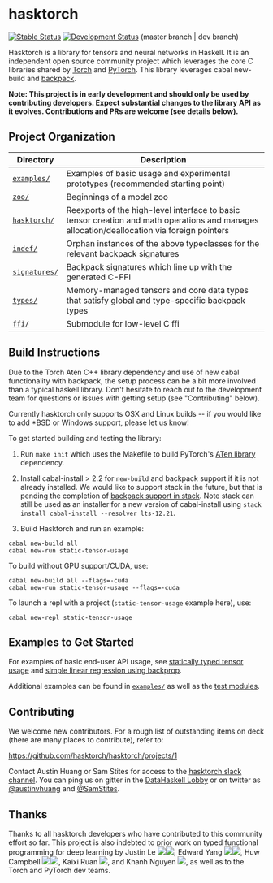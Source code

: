# hasktorch

[![Stable Status](https://circleci.com/gh/hasktorch/hasktorch/tree/master.svg?style=shield&circle-token=9455d7cc953a58204f4d8dd683e9fa03fd5b2744)](https://circleci.com/gh/hasktorch/hasktorch/tree/master)
[![Development Status](https://circleci.com/gh/hasktorch/hasktorch/tree/dev.svg?style=shield&circle-token=9455d7cc953a58204f4d8dd683e9fa03fd5b2744)](https://circleci.com/gh/hasktorch/hasktorch/tree/dev)
(master branch | dev branch)

Hasktorch is a library for tensors and neural networks in Haskell. It is an independent open source community project which leverages the core C libraries shared by [Torch](http://torch.ch/) and [PyTorch](http://pytorch.org/). This library leverages cabal new-build and [backpack][backpack].
 
[backpack]: https://github.com/ezyang/ghc-proposals/blob/backpack/proposals/0000-backpack.rst

**Note: This project is in early development and should only be used by contributing developers. Expect substantial changes to the library API as it evolves. Contributions and PRs are welcome (see details below).**

## Project Organization

| Directory                   | Description |
| --------------------------- | ----------- |
| [`examples/`][examples]     | Examples of basic usage and experimental prototypes (recommended starting point) |
| [`zoo/`][zoo]               | Beginnings of a model zoo |
| [`hasktorch/`][hasktorch]   | Reexports of the high-level interface to basic tensor creation and math operations and manages allocation/deallocation via foreign pointers |
| [`indef/`][indef]           | Orphan instances of the above typeclasses for the relevant backpack signatures |
| [`signatures/`][signatures] | Backpack signatures which line up with the generated C-FFI |
| [`types/`][types]           | Memory-managed tensors and core data types that satisfy global and type-specific backpack types |
| [`ffi/`][ffi]           | Submodule for low-level C ffi |

[ffi]:https://github.com/hasktorch/ffi

## Build Instructions

Due to the Torch Aten C++ library dependency and use of new cabal functionality with backpack, the setup process can be a bit more involved than a typical haskell library. Don't hesitate to reach out to the development team for questions or issues with getting setup (see "Contributing" below). 

Currently hasktorch only supports OSX and Linux builds -- if you would like to add *BSD or Windows support, please let us know!

To get started building and testing the library:

1. Run `make init` which uses the Makefile to build PyTorch's [ATen library][aten] dependency. 

[aten]:https://github.com/zdevito/ATen/

2. Install cabal-install > 2.2 for `new-build` and backpack support if it is not already installed. We would like to support stack in the future, but that is pending the completion of [backpack support in stack][stack-backpack]. Note stack can still be used as an installer for a new version of cabal-install using `stack install cabal-install --resolver lts-12.21`.

[cabal-latest]:https://github.com/haskell/cabal/tree/30d0c10349b6cc69adebfe06c230c784574ebf7a
[stack-backpack]:https://github.com/commercialhaskell/stack/issues/2540

3. Build Hasktorch and run an example:

```
cabal new-build all
cabal new-run static-tensor-usage
```

To build without GPU support/CUDA, use:

```
cabal new-build all --flags=-cuda
cabal new-run static-tensor-usage --flags=-cuda
```

To launch a repl with a project (`static-tensor-usage` example here), use:
```
cabal new-repl static-tensor-usage
```

## Examples to Get Started

For examples of basic end-user API usage, see [statically typed
tensor usage][static-tensor-usage] and [simple linear regression using backprop][backprop-regression].

[static-tensor-usage]: https://github.com/hasktorch/hasktorch/blob/master/examples/static-tensor-usage/Main.hs
[backprop-regression]:https://github.com/hasktorch/hasktorch/blob/master/examples/backprop-regression/BackpropRegression.hs

Additional examples can be found in [`examples/`][examples] as well as the [test modules][tests].

## Contributing

We welcome new contributors. For a rough list of outstanding items on deck
(there are many places to contribute), refer to:

https://github.com/hasktorch/hasktorch/projects/1

Contact Austin Huang or Sam Stites for access to the [hasktorch slack channel][slack]. You can ping us on gitter in the [DataHaskell Lobby][gitter-dh] or on twitter as [@austinvhuang][austin-twitter] and [@SamStites][sam-twitter].


[austin-twitter]:https://twitter.com/austinvhuang
[sam-twitter]:https://twitter.com/samstites
[slack]:https://hasktorch.slack.com 
[gitter-dh]:https://gitter.im/dataHaskell/Lobby

## Thanks

Thanks to all hasktorch developers who have contributed to this community effort so far. This project is also indebted to prior work on typed functional
programming for deep learning by
Justin Le [![][gh-icon]][mstkg-gh][![][blog-icon]][mstkg],
Edward Yang [![][gh-icon]][ezyang-gh][![][blog-icon]][ezyang],
Huw Campbell [![][gh-icon]][huw-gh][![][blog-icon]][huw],
Kaixi Ruan [![][gh-icon]][krpopo-gh],
and Khanh Nguyen [![][gh-icon]][khanhptnk-gh],
as well as to the Torch and PyTorch dev teams.

[gh-icon]:https://png.icons8.com/small/1x/github.png
[blog-icon]:https://png.icons8.com/small/1x/blog.png
[mstkg]:https://blog.jle.im/
[mstkg-gh]:https://github.com/mstksg
[huw-gh]:https://github.com/HuwCampbell
[huw]:http://www.huwcampbell.com/
[krpopo-gh]:https://github.com/krpopo
[khanhptnk-gh]:https://github.com/khanhptnk
[ezyang-gh]:https://github.com/ezyang/
[ezyang]:http://ezyang.com/

<!-- project directory links -->
[developers]: ./DEVELOPERS.md
[makefile]: ./Makefile
[types]: ./types/
[signatures]: ./signatures/
[hasktorch]: ./hasktorch/
[examples]: ./examples/
[tests]: ./hasktorch/tests/
[indef]: ./indef/
[zoo]: ./zoo/
